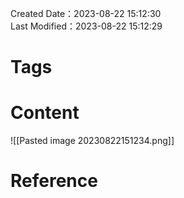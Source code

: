 Created Date：2023-08-22 15:12:30  
Last Modified：2023-08-22 15:12:29

# Tags

# Content
![[Pasted image 20230822151234.png]]
# Reference
